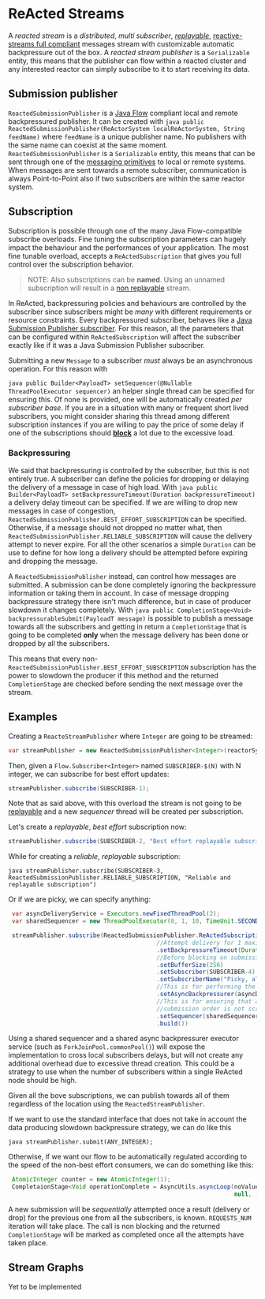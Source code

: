 # ReActed Streams

A *reacted stream* is a *distributed*, *multi subscriber*, [*replayable*](replaying.md), [reactive-streams full compliant](https://www.reactive-streams.org/) messages stream with customizable automatic backpressure
out of the box. A *reacted stream publisher* is a `Serializable` entity, this means that the publisher can flow within
a reacted cluster and any interested reactor can simply subscribe to it to start receiving its data.

## Submission publisher

`ReactedSubmissionPublisher` is a [Java Flow](https://docs.oracle.com/javase/9/docs/api/java/util/concurrent/Flow.html) compliant local and remote backpressured publisher.
It can be created with ```java public ReactedSubmissionPublisher(ReActorSystem localReActorSystem, String feedName)``` where `feedName` is a unique
publisher name. No publishers with the same name can coexist at the same moment.
`ReactedSubmissionPublisher` is a `Serializable` entity, this means that can be sent through one of the [messaging primitives](messaging.md) to local or remote systems. 
When messages are sent towards a remote subscriber, communication is always Point-to-Point also if two subscribers are within the same reactor system.

## Subscription

Subscription is possible through one of the many Java Flow-compatible subscribe overloads. Fine tuning the subscription
parameters can hugely impact the behaviour and the performances of your application. The most fine tunable overload,
accepts a `ReActedSubscription` that gives you full control over the subscription behavior.

> NOTE: Also subscriptions can be **named**. Using an unnamed subscription will result in a [non replayable](replaying.md) stream.

In ReActed, backpressuring policies and behaviours are controlled by the subscriber since subscribers might be *many* with different
requirements or resource constraints. Every backpressured subscriber, behaves like a [Java Submission Publisher subscriber](https://docs.oracle.com/javase/9/docs/api/java/util/concurrent/SubmissionPublisher.html).
For this reason, all the parameters that can be configured within `ReActedSubscription` will affect the subscriber exactly like if it was a Java Submission Publisher subscriber.

Submitting a new `Message` to a subscriber *must* always be an asynchronous operation. For this reason with  

```java public Builder<PayloadT> setSequencer(@Nullable ThreadPoolExecutor sequencer)``` an helper single thread can be specified for ensuring this. Of none is provided,
one will be automatically created *per subscriber base*. If you are in a situation with many or frequent short lived subscribers, you might consider sharing this thread among
different subscription instances if you are willing to pay the price of some delay if one of the subscriptions should [**block**](#Backpressuring) a lot due to the excessive load.

### Backpressuring

We said that backpressuring is controlled by the subscriber, but this is not entirely true. A subscriber can define the policies for dropping or delaying 
the delivery of a message in case of high load. With ```java public Builder<PayloadT> setBackpressureTimeout(Duration backpressureTimeout)``` a delivery
delay timeout can be specified. If we are willing to drop new messages in case of congestion, `ReactedSubmissionPublisher.BEST_EFFORT_SUBSCRIPTION` can be specified.
Otherwise, if a message should not dropped no matter what, then `ReactedSubmissionPublisher.RELIABLE_SUBSCRIPTION` will cause the delivery attempt to never expire.
For all the other scenarios a simple `Duration` can be use to define for how long a delivery should be attempted before expiring and dropping the message.
  
A `ReactedSubmissionPublisher` instead, can control how messages are submitted. A submission can be done completely ignoring the backpressure information
or taking them in account. In case of message dropping backpressure strategy there isn't much difference, but in case of producer slowdown it changes
completely. With ```java public CompletionStage<Void> backpressurableSubmit(PayloadT message)``` is possible to publish a message towards all the
subscribers and getting in return a `CompletionStage` that is going to be completed **only** when the message delivery has been done or dropped by
all the subscribers.

This means that every non-`ReactedSubmissionPublisher.BEST_EFFORT_SUBSCRIPTION` subscription has the power to slowdown the producer if this method and
the returned `CompletionStage` are checked before sending the next message over the stream.

## Examples

Creating a `ReacteStreamPublisher` where `Integer` are going to be streamed:

```java 
var streamPublisher = new ReactedSubmissionPublisher<Integer>(reactorSystem, "Test-Integer-Streamer-Publisher");
```
Then, given a `Flow.Subscriber<Integer>` named `SUBSCRIBER-$(N)` with N integer, we can subscribe for best effort updates:

```java 
streamPublisher.subscribe(SUBSCRIBER-1);
```

Note that as said above, with this overload the stream is not going to be [replayable](replaying.md) and a new *sequencer* thread will be created per subscription.

Let's create a *replayable*, *best effort* subscription now:

```java 
streamPublisher.subscribe(SUBSCRIBER-2, "Best effort replayable subscription 2);
```

While for creating a *reliable*, *replayable* subscription:

```
java streamPublisher.subscribe(SUBSCRIBER-3, ReactedSubmissionPublisher.RELIABLE_SUBSCRIPTION, "Reliable and replayable subscription")
```

Or if we are picky, we can specify anything:

```java
 var asyncDeliveryService = Executors.newFixedThreadPool(2);
 var sharedSequencer = new ThreadPoolExecutor(0, 1, 10, TimeUnit.SECONDS, new LinkedBlockingDeque<>());

 streamPublisher.subscribe(ReactedSubmissionPublisher.ReActedSubscription.<Integer>newBuilder()
                                          //Attempt delivery for 1 maximum 1 minute before giving up and dropping the update
                                          .setBackpressureTimeout(Duration.ofMinutes(1))
                                          //Before blocking on submission for lack of space, 256 entries can be temporarily stored into the internal buffer 
                                          .setBufferSize(256)
                                          .setSubscriber(SUBSCRIBER-4)
                                          .setSubscriberName("Picky, almost best effort subscription")
                                          //This is for performing the async backpressure  
                                          .setAsyncBackpressurer(asyncDeliveryService)
                                          //This is for ensuring that a submission request is never blocking even if the buffer is full and the 
                                          //submission order is not scrambled  
                                          .setSequencer(sharedSequencer)
                                          .build())
```
Using a shared sequencer and a shared async backpressurer executor service (such as `ForkJoinPool.commonPool()`) will expose the implementation 
to cross local subscribers delays, but will not create any additional overhead due to excessive thread creation. This could be a strategy
to use when the number of subscribers within a single ReActed node should be high.

Given all the bove subscriptions, we can publish towards all of them regardless of the location using the `ReactedStreamPublisher`.

If we want to use the standard interface that does not take in account the data producing slowdown backpressure strategy, we can do like this

```java streamPublisher.submit(ANY_INTEGER);```

Otherwise, if we want our flow to be automatically regulated according to the speed of the non-best effort consumers, we can do something like this:

```java
 AtomicInteger counter = new AtomicInteger(1);
 CompletaionStage<Void operationComplete = AsyncUtils.asyncLoop(noValue -> streamPublisher.backpressurableSubmit(counter.getAndIncrement()), 
                                                                null, (Void)null, REQUESTS_NUM);
```
A new submission will be *sequentially* attempted once a result (delivery or drop) for the previous one from all the subscribers, is known. `REQUESTS_NUM` iteration will take
place. The call is non blocking and the returned `CompletionStage` will be marked as completed once all the attempts have taken place.

## Stream Graphs

Yet to be implemented
